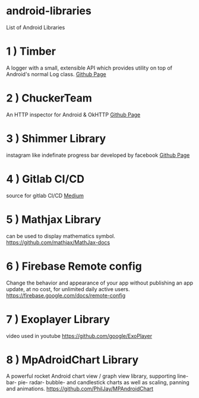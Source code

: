 # android-libraries

List of Android Libraries


# 1 ) Timber 

A logger with a small, extensible API which provides utility on top of Android's normal Log class. [Github Page](https://github.com/JakeWharton/timber)

# 2 ) ChuckerTeam

An HTTP inspector for Android & OkHTTP [Github Page](https://github.com/ChuckerTeam/chucker)

# 3 ) Shimmer Library

instagram like indefinate progress bar developed by facebook [Github Page](https://github.com/facebook/shimmer-android)

# 4 ) Gitlab CI/CD

source for gitlab CI/CD [Medium](https://android.jlelse.eu/android-gitlab-ci-cd-sign-deploy-3ad66a8f24bf)

# 5 ) Mathjax Library
can be used to display mathematics symbol.
https://github.com/mathjax/MathJax-docs

# 6 ) Firebase Remote config
Change the behavior and appearance of your app without publishing an app update, at no cost, for unlimited daily active users.
https://firebase.google.com/docs/remote-config

# 7 ) Exoplayer Library
video used in youtube
https://github.com/google/ExoPlayer

# 8 ) MpAdroidChart Library 
A powerful rocket Android chart view / graph view library, supporting line- bar- pie- radar- bubble- and candlestick charts as well as scaling, panning and animations.
https://github.com/PhilJay/MPAndroidChart 
